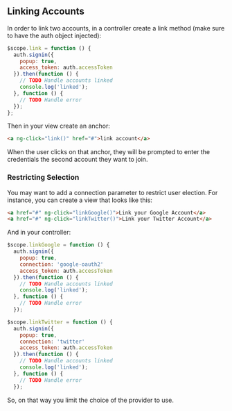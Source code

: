 ## Linking Accounts

In order to link two accounts, in a controller create a link method (make sure to have the auth object injected):

```js
$scope.link = function () {
  auth.signin({
    popup: true,
    access_token: auth.accessToken
  }).then(function () {
    // TODO Handle accounts linked
    console.log('linked');
  }, function () {
    // TODO Handle error
  });
};
```

Then in your view create an anchor:

```html
<a ng-click="link()" href="#">link account</a>
```

When the user clicks on that anchor, they will be prompted to enter the credentials the second account they want to join. 

### Restricting Selection

You may want to add a connection parameter to restrict user election. For instance, you can create a view that looks like this:

```html
<a href="#" ng-click="linkGoogle()">Link your Google Account</a>
<a href="#" ng-click="linkTwitter()">Link your Twitter Account</a>
```

And in your controller:

```js
$scope.linkGoogle = function () {
  auth.signin({
    popup: true,
    connection: 'google-oauth2'
    access_token: auth.accessToken
  }).then(function () {
    // TODO Handle accounts linked
    console.log('linked');
  }, function () {
    // TODO Handle error
  });

$scope.linkTwitter = function () {
  auth.signin({
    popup: true,
    connection: 'twitter'
    access_token: auth.accessToken
  }).then(function () {
    // TODO Handle accounts linked
    console.log('linked');
  }, function () {
    // TODO Handle error
  });
```

So, on that way you limit the choice of the provider to use.
